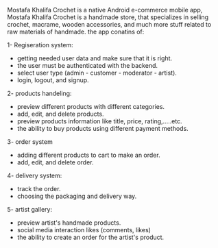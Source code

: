Mostafa Khalifa Crochet is a native Android e-commerce mobile app, Mostafa Khalifa Crochet is a handmade store, that specializes in selling crochet, macrame, wooden accessories, and much more stuff related to raw materials of handmade.
the app conatins of: 

1- Regiseration system:
 - getting needed user data and make sure that it is right.
 - the user must be authenticated with the backend.
 - select user type (admin - customer - moderator - artist).
 - login, logout, and signup.

2- products handeling: 
 - preview different products with different categories.
 - add, edit, and delete products.
 - preview products information like title, price, rating,.....etc.
 - the ability to buy products using different payment methods.

3- order system
  -  adding different products to cart to make an order.
  -  add, edit, and delete order.

4- delivery system:
  - track the order.
  - choosing the packaging and delivery way.

5- artist gallery:
- preview artist's handmade products.
- social media interaction likes (comments, likes)
- the ability to create an order for the artist's product.

  
 

